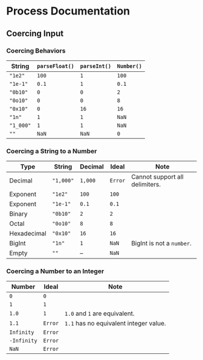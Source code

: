 Process Documentation
================================================================================

Coercing Input
--------------------------------------------------------------------------------
### Coercing Behaviors
String    | `parseFloat()`   | `parseInt()`   | `Number()`
----------|------------------|----------------|-----------
`"1e2"`   | `100`            | `1`            | `100`
`"1e-1"`  | `0.1`            | `1`            | `0.1`
`"0b10"`  | `0`              | `0`            | `2`
`"0o10"`  | `0`              | `0`            | `8`
`"0x10"`  | `0`              | `16`           | `16`
`"1n"`    | `1`              | `1`            | `NaN`
`"1_000"` | `1`              | `1`            | `NaN`
`""`      | `NaN`            | `NaN`          | `0`

### Coercing a String to a Number
Type        | String    | Decimal | Ideal   | Note
------------|-----------|---------|---------|-------------------------------
Decimal     | `"1,000"` | `1,000` | `Error` | Cannot support all delimiters.
Exponent    | `"1e2"`   | `100`   | `100`   |
Exponent    | `"1e-1"`  | `0.1`   | `0.1`   |
Binary      | `"0b10"`  | `2`     | `2`     |
Octal       | `"0o10"`  | `8`     | `8`     |
Hexadecimal | `"0x10"`  | `16`    | `16`    |
BigInt      | `"1n"`    | `1`     | `NaN`   | BigInt is not a `number`.
Empty       | `""`      | –       | `NaN`   |

### Coercing a Number to an Integer
Number      | Ideal   | Note
------------|---------|---------------------------------------
`0`         | `0`     |
`1`         | `1`     |
`1.0`       | `1`     | `1.0` and `1` are equivalent.
`1.1`       | `Error` | `1.1` has no equivalent integer value.
`Infinity`  | `Error` |
`-Infinity` | `Error` |
`NaN`       | `Error` |
